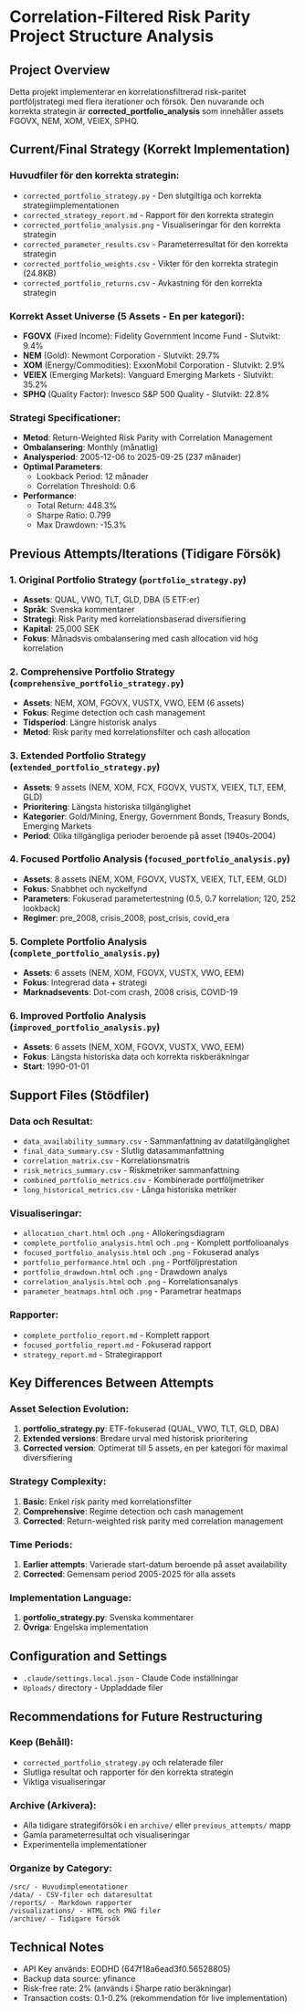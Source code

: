 # Correlation-Filtered Risk Parity Project Structure Analysis

## Project Overview
Detta projekt implementerar en korrelationsfiltrerad risk-paritet portföljstrategi med flera iterationer och försök. Den nuvarande och korrekta strategin är **corrected_portfolio_analysis** som innehåller assets FGOVX, NEM, XOM, VEIEX, SPHQ.

## Current/Final Strategy (Korrekt Implementation)

### Huvudfiler för den korrekta strategin:
- `corrected_portfolio_strategy.py` - Den slutgiltiga och korrekta strategiimplementationen
- `corrected_strategy_report.md` - Rapport för den korrekta strategin
- `corrected_portfolio_analysis.png` - Visualiseringar för den korrekta strategin
- `corrected_parameter_results.csv` - Parameterresultat för den korrekta strategin
- `corrected_portfolio_weights.csv` - Vikter för den korrekta strategin (24.8KB)
- `corrected_portfolio_returns.csv` - Avkastning för den korrekta strategin

### Korrekt Asset Universe (5 Assets - En per kategori):
- **FGOVX** (Fixed Income): Fidelity Government Income Fund - Slutvikt: 9.4%
- **NEM** (Gold): Newmont Corporation - Slutvikt: 29.7%
- **XOM** (Energy/Commodities): ExxonMobil Corporation - Slutvikt: 2.9%
- **VEIEX** (Emerging Markets): Vanguard Emerging Markets - Slutvikt: 35.2%
- **SPHQ** (Quality Factor): Invesco S&P 500 Quality - Slutvikt: 22.8%

### Strategi Specificationer:
- **Metod**: Return-Weighted Risk Parity with Correlation Management
- **Ombalansering**: Monthly (månatlig)
- **Analysperiod**: 2005-12-06 to 2025-09-25 (237 månader)
- **Optimal Parameters**:
  - Lookback Period: 12 månader
  - Correlation Threshold: 0.6
- **Performance**:
  - Total Return: 448.3%
  - Sharpe Ratio: 0.799
  - Max Drawdown: -15.3%

## Previous Attempts/Iterations (Tidigare Försök)

### 1. Original Portfolio Strategy (`portfolio_strategy.py`)
- **Assets**: QUAL, VWO, TLT, GLD, DBA (5 ETF:er)
- **Språk**: Svenska kommentarer
- **Strategi**: Risk Parity med korrelationsbaserad diversifiering
- **Kapital**: 25,000 SEK
- **Fokus**: Månadsvis ombalansering med cash allocation vid hög korrelation

### 2. Comprehensive Portfolio Strategy (`comprehensive_portfolio_strategy.py`)
- **Assets**: NEM, XOM, FGOVX, VUSTX, VWO, EEM (6 assets)
- **Fokus**: Regime detection och cash management
- **Tidsperiod**: Längre historisk analys
- **Metod**: Risk parity med korrelationsfilter och cash allocation

### 3. Extended Portfolio Strategy (`extended_portfolio_strategy.py`)
- **Assets**: 9 assets (NEM, XOM, FCX, FGOVX, VUSTX, VEIEX, TLT, EEM, GLD)
- **Prioritering**: Längsta historiska tillgänglighet
- **Kategorier**: Gold/Mining, Energy, Government Bonds, Treasury Bonds, Emerging Markets
- **Period**: Olika tillgängliga perioder beroende på asset (1940s-2004)

### 4. Focused Portfolio Analysis (`focused_portfolio_analysis.py`)
- **Assets**: 8 assets (NEM, XOM, FGOVX, VUSTX, VEIEX, TLT, EEM, GLD)
- **Fokus**: Snabbhet och nyckelfynd
- **Parameters**: Fokuserad parametertestning (0.5, 0.7 korrelation; 120, 252 lookback)
- **Regimer**: pre_2008, crisis_2008, post_crisis, covid_era

### 5. Complete Portfolio Analysis (`complete_portfolio_analysis.py`)
- **Assets**: 6 assets (NEM, XOM, FGOVX, VUSTX, VWO, EEM)
- **Fokus**: Integrerad data + strategi
- **Marknadsevents**: Dot-com crash, 2008 crisis, COVID-19

### 6. Improved Portfolio Analysis (`improved_portfolio_analysis.py`)
- **Assets**: 6 assets (NEM, XOM, FGOVX, VUSTX, VWO, EEM)
- **Fokus**: Längsta historiska data och korrekta riskberäkningar
- **Start**: 1990-01-01

## Support Files (Stödfiler)

### Data och Resultat:
- `data_availability_summary.csv` - Sammanfattning av datatillgänglighet
- `final_data_summary.csv` - Slutlig datasammanfattning
- `correlation_matrix.csv` - Korrelationsmatris
- `risk_metrics_summary.csv` - Riskmetriker sammanfattning
- `combined_portfolio_metrics.csv` - Kombinerade portföljmetriker
- `long_historical_metrics.csv` - Långa historiska metriker

### Visualiseringar:
- `allocation_chart.html` och `.png` - Allokeringsdiagram
- `complete_portfolio_analysis.html` och `.png` - Komplett portfolioanalys
- `focused_portfolio_analysis.html` och `.png` - Fokuserad analys
- `portfolio_performance.html` och `.png` - Portföljprestation
- `portfolio_drawdown.html` och `.png` - Drawdown analys
- `correlation_analysis.html` och `.png` - Korrelationsanalys
- `parameter_heatmaps.html` och `.png` - Parametrar heatmaps

### Rapporter:
- `complete_portfolio_report.md` - Komplett rapport
- `focused_portfolio_report.md` - Fokuserad rapport
- `strategy_report.md` - Strategirapport

## Key Differences Between Attempts

### Asset Selection Evolution:
1. **portfolio_strategy.py**: ETF-fokuserad (QUAL, VWO, TLT, GLD, DBA)
2. **Extended versions**: Bredare urval med historisk prioritering
3. **Corrected version**: Optimerat till 5 assets, en per kategori för maximal diversifiering

### Strategy Complexity:
1. **Basic**: Enkel risk parity med korrelationsfilter
2. **Comprehensive**: Regime detection och cash management
3. **Corrected**: Return-weighted risk parity med correlation management

### Time Periods:
1. **Earlier attempts**: Varierade start-datum beroende på asset availability
2. **Corrected**: Gemensam period 2005-2025 för alla assets

### Implementation Language:
1. **portfolio_strategy.py**: Svenska kommentarer
2. **Övriga**: Engelska implementation

## Configuration and Settings
- `.claude/settings.local.json` - Claude Code inställningar
- `Uploads/` directory - Uppladdade filer

## Recommendations for Future Restructuring

### Keep (Behåll):
- `corrected_portfolio_strategy.py` och relaterade filer
- Slutliga resultat och rapporter för den korrekta strategin
- Viktiga visualiseringar

### Archive (Arkivera):
- Alla tidigare strategiförsök i en `archive/` eller `previous_attempts/` mapp
- Gamla parameterresultat och visualiseringar
- Experimentella implementationer

### Organize by Category:
```
/src/ - Huvudimplementationer
/data/ - CSV-filer och dataresultat
/reports/ - Markdown rapporter
/visualizations/ - HTML och PNG filer
/archive/ - Tidigare försök
```

## Technical Notes
- API Key används: EODHD (647f18a6ead3f0.56528805)
- Backup data source: yfinance
- Risk-free rate: 2% (används i Sharpe ratio beräkningar)
- Transaction costs: 0.1-0.2% (rekommendation för live implementation)